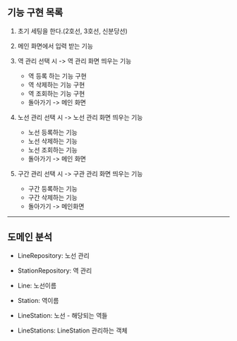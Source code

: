 ## 기능 구현 목록

1. 초기 세팅을 한다.(2호선, 3호선, 신분당선)

2. 메인 화면에서 입력 받는 기능

3. 역 관리 선택 시 -> 역 관리 화면 띄우는 기능
   * 역 등록 하는 기능 구현
   * 역 삭제하는 기능 구현
   * 역 조회하는 기능 구현
   * 돌아가기 -> 메인 화면

4. 노선 관리 선택 시 -> 노선 관리 화면 띄우는 기능
   * 노선 등록하는 기능
   * 노선 삭제하는 기능
   * 노선 조회하는 기능
   * 돌아가기 -> 메인 화면

5. 구간 관리 선택 시 -> 구관 관리 화면 띄우는 기능
   * 구간 등록하는 기능
   * 구간 삭제하는 기능
   * 돌아가기 -> 메인화면


-----

## 도메인 분석

* LineRepository: 노선 관리
* StationRepository: 역 관리

* Line: 노선이름
* Station: 역이름

* LineStation: 노선 - 해당되는 역들 
* LineStations: LineStation 관리하는 객체
